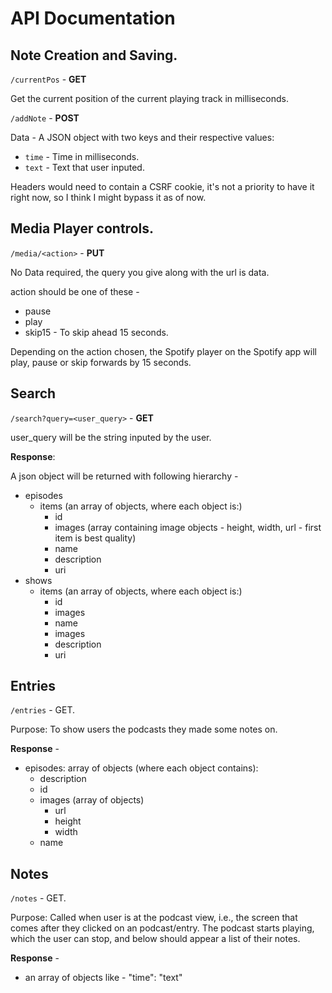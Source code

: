 # API Documentation

## Note Creation and Saving.

`/currentPos` - **GET**

Get the current position of the current playing track in milliseconds.

`/addNote` - **POST**

Data - A JSON object with two keys and their respective values:

- `time` - Time in milliseconds.
- `text` - Text that user inputed.

Headers would need to contain a CSRF cookie, it's not a priority to have it right now, so I think I might bypass it as of now.


## Media Player controls.

`/media/<action>` - **PUT**

No Data required, the query you give along with the url is data.

action should be one of these - 

- pause
- play
- skip15 - To skip ahead 15 seconds.

Depending on the action chosen, the Spotify player on the Spotify app will play, pause or skip forwards by 15 seconds.


## Search

`/search?query=<user_query>` - **GET**

user_query will be the string inputed by the user.

**Response**:

A json object will be returned with following hierarchy -

- episodes
   - items (an array of objects, where each object is:)
       - id
       - images (array containing image objects - height, width, url - first item is best quality)
       - name
       - description
       - uri
- shows
   - items (an array of objects, where each object is:)
       - id
       - images
       - name
       - images
       - description
       - uri

## Entries

`/entries` - GET.

Purpose: To show users the podcasts they made some notes on.

**Response** -

- episodes: array of objects (where each object contains):
    - description
    - id
    - images (array of objects)
       - url
       - height
       - width
   - name

## Notes

`/notes` - GET.

Purpose: Called when user is at the podcast view, i.e., the screen that comes after they clicked on an podcast/entry.
The podcast starts playing, which the user can stop, and below should appear a list of their notes.

**Response** -

- an array of objects like -
    "time": "text"
